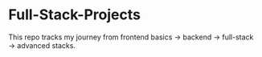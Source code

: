 # Full-Stack-Projects
This repo tracks my journey from frontend basics → backend → full-stack → advanced stacks.  
